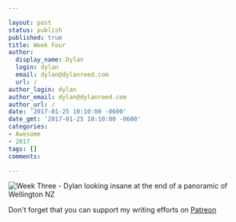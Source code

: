 ```yaml
---

layout: post
status: publish
published: true
title: Week Four
author:
  display_name: Dylan
  login: dylan
  email: dylan@dylanreed.com
  url: /
author_login: dylan
author_email: dylan@dylanreed.com
author_url: /
date: '2017-01-25 10:10:00 -0600'
date_gmt: '2017-01-25 10:10:00 -0600'
categories:
- Awesome
- 2017
tags: []
comments:

---
```

![Week Three - Dylan looking insane at the end of a panoramic of Wellington NZ](https://raw.githubusercontent.com/dylanreed/dylanreed.com/gh-pages/Images/Weekly-Blog-Post-Five.jpg)



Don't forget that you can support my writing efforts on [Patreon](https://www.patreon.com/dylanreed)
